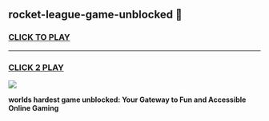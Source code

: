 
## rocket-league-game-unblocked 👋
<h3>
<a href="https://premium.freeplayer.one?title=rocket-league-game-unblocked&ref=14F">CLICK TO PLAY</a></h3>
<hr>

<h3>
<a href="https://premium.freeplayer.one?title=rocket-league-game-unblocked&ref=14F">CLICK 2 PLAY</a>
  
</h3>

<a href="https://premium.freeplayer.one?title=rocket-league-game-unblocked&ref=12F/"><img src="https://clearcache.store/games.png"></a>


**worlds hardest game unblocked: Your Gateway to Fun and Accessible Online Gaming**
